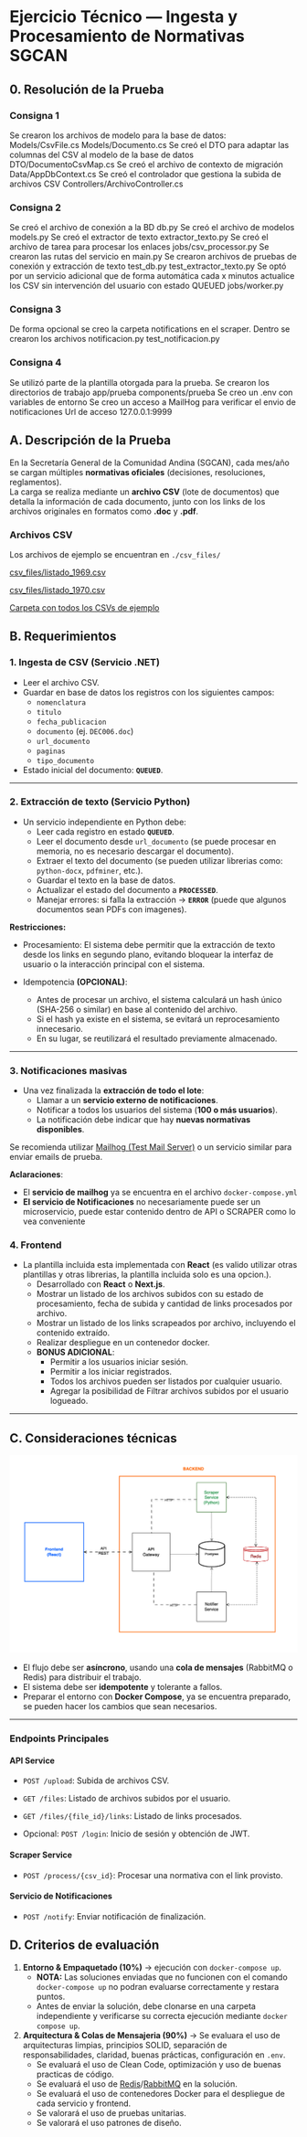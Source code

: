 # Ejercicio Técnico — Ingesta y Procesamiento de Normativas SGCAN

## 0. Resolución de la Prueba

### Consigna 1

Se crearon los archivos de modelo para la base de datos:
  Models/CsvFile.cs
  Models/Documento.cs
Se creó el DTO para adaptar las columnas del CSV al modelo de la base de datos
  DTO/DocumentoCsvMap.cs
Se creó el archivo de contexto de migración
  Data/AppDbContext.cs
Se creó el controlador que gestiona la subida de archivos CSV
  Controllers/ArchivoController.cs

### Consigna 2

Se creó el archivo de conexión a la BD 
  db.py
Se creó el archivo de modelos
  models.py
Se creó el extractor de texto
  extractor_texto.py
Se creó el archivo de tarea para procesar los enlaces
  jobs/csv_processor.py
Se crearon las rutas del servicio en
  main.py
Se crearon archivos de pruebas de conexión y extracción de texto 
  test_db.py
  test_extractor_texto.py
Se optó por un servicio adicional que de forma automática cada x minutos actualice los CSV sin intervención del usuario con estado QUEUED
  jobs/worker.py

### Consigna 3

De forma opcional se creo la carpeta notifications en el scraper. Dentro se crearon los archivos
  notificacion.py
  test_notificacion.py

### Consigna 4

Se utilizó parte de la plantilla otorgada para la prueba. 
Se crearon los directorios de trabajo
  app/prueba
  components/prueba
Se creo un .env con variables de entorno
Se creo un acceso a MailHog para verificar el envio de notificaciones
Url de acceso 127.0.0.1:9999

## A. Descripción de la Prueba

En la Secretaría General de la Comunidad Andina (SGCAN), cada mes/año se cargan múltiples **normativas oficiales** (decisiones, resoluciones, reglamentos).  
La carga se realiza mediante un **archivo CSV** (lote de documentos) que detalla la información de cada documento, junto con los links de los archivos originales en formatos como **.doc** y **.pdf**.

### Archivos CSV

Los archivos de ejemplo se encuentran en `./csv_files/`

[csv_files/listado_1969.csv](./csv_files/listado_1969.csv)

[csv_files/listado_1970.csv](./csv_files/listado_1970.csv)

[Carpeta con todos los CSVs de ejemplo](./csv_files)

## B. Requerimientos

### 1. Ingesta de CSV (Servicio .NET)

- Leer el archivo CSV.
- Guardar en base de datos los registros con los siguientes campos:
  - `nomenclatura`
  - `titulo`
  - `fecha_publicacion`
  - `documento` (ej. `DEC006.doc`)
  - `url_documento`
  - `paginas`
  - `tipo_documento`
- Estado inicial del documento: **`QUEUED`**.

---

### 2. Extracción de texto (Servicio Python)

- Un servicio independiente en Python debe:
  - Leer cada registro en estado **`QUEUED`**.
  - Leer el documento desde `url_documento` (se puede procesar en memoria, no es necesario descargar el documento).
  - Extraer el texto del documento (se pueden utilizar librerias como: `python-docx`, `pdfminer`, etc.).
  - Guardar el texto en la base de datos.
  - Actualizar el estado del documento a **`PROCESSED`**.
  - Manejar errores: si falla la extracción → **`ERROR`** (puede que algunos documentos sean PDFs con imagenes).

**Restricciones:**

- Procesamiento: El sistema debe permitir que la extracción de texto desde los links en segundo plano, evitando bloquear la interfaz de usuario o la interacción principal con el sistema.

- Idempotencia **(OPCIONAL)**:
  - Antes de procesar un archivo, el sistema calculará un hash único (SHA-256 o similar) en base al contenido del archivo.
  - Si el hash ya existe en el sistema, se evitará un reprocesamiento innecesario.
  - En su lugar, se reutilizará el resultado previamente almacenado.

---

### 3. Notificaciones **masivas**

- Una vez finalizada la **extracción de todo el lote**:
  - Llamar a un **servicio externo de notificaciones**.
  - Notificar a todos los usuarios del sistema (**100 o más usuarios**).
  - La notificación debe indicar que hay **nuevas normativas disponibles**.
  
Se recomienda utilizar [Mailhog (Test Mail Server)](https://github.com/mailhog/MailHog) o un servicio similar para enviar emails de prueba.

**Aclaraciones**:

- El **servicio de mailhog** ya se encuentra en el archivo ```docker-compose.yml```
- **El servicio de Notificaciones** no necesariamente puede ser un microservicio, puede estar contenido dentro de API o SCRAPER como lo vea conveniente

### 4. Frontend

- La plantilla incluida esta implementada con **React** (es valido utilizar otras plantillas y otras librerias, la plantilla incluida solo es una opcion.).
  - Desarrollado con **React** o **Next.js**.
  - Mostrar un listado de los archivos subidos con su estado de procesamiento, fecha de subida y cantidad de links procesados por archivo.
  - Mostrar un listado de los links scrapeados por archivo, incluyendo el contenido extraído.
  - Realizar despliegue en un contenedor docker.
  - **BONUS ADICIONAL**:
    - Permitir a los usuarios iniciar sesión.
    - Permitir a los  iniciar registrados.
    - Todos los archivos pueden ser listados por cualquier usuario.
    - Agregar la posibilidad de Filtrar archivos subidos por el usuario logueado.

---

## C. Consideraciones técnicas
![Diagrama de Arquitectura](sgcan-f1-diagram.png)

- El flujo debe ser **asíncrono**, usando una **cola de mensajes** (RabbitMQ o Redis) para distribuir el trabajo.  
- El sistema debe ser **idempotente** y tolerante a fallos.  
- Preparar el entorno con **Docker Compose**, ya se encuentra preparado, se pueden hacer los cambios que sean necesarios.

---

### Endpoints Principales

#### API Service

- `POST /upload`: Subida de archivos CSV.
- `GET /files`: Listado de archivos subidos por el usuario.
- `GET /files/{file_id}/links`: Listado de links procesados.

- Opcional: `POST /login`: Inicio de sesión y obtención de JWT.

#### Scraper Service

- `POST /process/{csv_id}`: Procesar una normativa con el link provisto.

#### Servicio de Notificaciones

- `POST /notify`: Enviar notificación de finalización.

## D. Criterios de evaluación

1. **Entorno & Empaquetado (10%)** → ejecución con `docker-compose up`.
      - **NOTA:** Las soluciones enviadas que no funcionen con el comando `docker-compose up` no podran evaluarse correctamente y restara puntos.
      - Antes de enviar la solución, debe clonarse en una carpeta independiente y verificarse su correcta ejecución mediante `docker compose up`.
2. **Arquitectura & Colas de Mensajeria (90%)** → Se evaluara el uso de arquitecturas limpias, principios SOLID, separación de responsabilidades, claridad, buenas prácticas, configuración en `.env`.
   - Se evaluará el uso de Clean Code, optimización y uso de buenas practicas de código.
   - Se evaluará el uso de [Redis](https://redis.io/)/[RabbitMQ](https://www.rabbitmq.com/) en la solución.
   - Se evaluará el uso de contenedores Docker para el despliegue de cada servicio y frontend.
   - Se valorará el uso de pruebas unitarias.
   - Se valorará el uso patrones de diseño.
